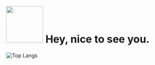 # <img src="https://giphy.com/stickers/kleptocats-mXX9srd5Q0mXPjdvIe" width="100"/> Hey, nice to see you.


![Top Langs](https://github-readme-stats.vercel.app/api/top-langs/?username=HaxellG&layout=compact) 